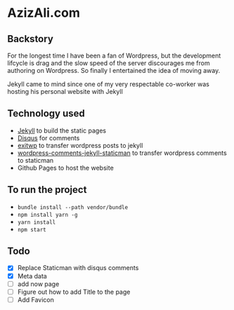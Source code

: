 # AzizAli.com

## Backstory
For the longest time I have been a fan of Wordpress, but the development lifcycle is drag and the slow speed of the server discourages me from authoring on Wordpress. So finally I entertained the idea of moving away.

Jekyll came to mind since one of my very respectable co-worker was hosting his personal website with Jekyll

## Technology used
- [Jekyll](https://jekyllrb.com/) to build the static pages
- [Disqus](https://disqus.com/) for comments
- [exitwp](https://github.com/thomasf/exitwp) to transfer wordpress posts to jekyll
- [wordpress-comments-jekyll-staticman](https://www.npmjs.com/package/wordpress-comments-jekyll-staticman) to transfer wordpress comments to staticman
- Github Pages to host the website

## To run the project
- `bundle install --path vendor/bundle`
- `npm install yarn -g`
- `yarn install`
- `npm start`

## Todo
- [X] Replace Staticman with disqus comments
- [X] Meta data
- [ ] add now page
- [ ] Figure out how to add Title to the page
- [ ] Add Favicon
